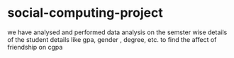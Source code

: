 # social-computing-project
we have analysed and performed data analysis on the semster wise details of the student details like gpa, gender , degree, etc. to find the affect of friendship on cgpa
